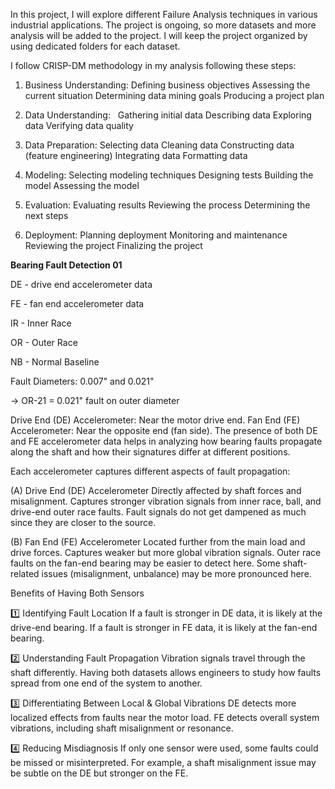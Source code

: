 In this project, I will explore different Failure Analysis techniques in various industrial applications.
The project is ongoing, so more datasets and more analysis will be added to the project. I will keep the project organized by using dedicated folders for each dataset.

I follow CRISP-DM methodology in my analysis following these steps:

1. Business Understanding:
Defining business objectives
Assessing the current situation
Determining data mining goals
Producing a project plan

2. Data Understanding:   
Gathering initial data
Describing data
Exploring data
Verifying data quality

3. Data Preparation:
Selecting data
Cleaning data
Constructing data (feature engineering)
Integrating data
Formatting data

4. Modeling:
Selecting modeling techniques
Designing tests
Building the model
Assessing the model

5. Evaluation:
Evaluating results
Reviewing the process
Determining the next steps

6. Deployment:
Planning deployment
Monitoring and maintenance
Reviewing the project
Finalizing the project


**Bearing Fault Detection 01**

DE - drive end accelerometer data

FE - fan end accelerometer data 

IR - Inner Race

OR - Outer Race

NB - Normal Baseline

Fault Diameters: 0.007" and 0.021"

-> OR-21 = 0.021" fault on outer diameter

Drive End (DE) Accelerometer: Near the motor drive end.
Fan End (FE) Accelerometer: Near the opposite end (fan side).
The presence of both DE and FE accelerometer data helps in analyzing how bearing faults propagate along the shaft and how their signatures differ at different positions.

Each accelerometer captures different aspects of fault propagation:

(A) Drive End (DE) Accelerometer
Directly affected by shaft forces and misalignment.
Captures stronger vibration signals from inner race, ball, and drive-end outer race faults.
Fault signals do not get dampened as much since they are closer to the source.

(B) Fan End (FE) Accelerometer
Located further from the main load and drive forces.
Captures weaker but more global vibration signals.
Outer race faults on the fan-end bearing may be easier to detect here.
Some shaft-related issues (misalignment, unbalance) may be more pronounced here.

Benefits of Having Both Sensors

1️⃣ Identifying Fault Location
If a fault is stronger in DE data, it is likely at the drive-end bearing.
If a fault is stronger in FE data, it is likely at the fan-end bearing.

2️⃣ Understanding Fault Propagation
Vibration signals travel through the shaft differently.
Having both datasets allows engineers to study how faults spread from one end of the system to another.

3️⃣ Differentiating Between Local & Global Vibrations
DE detects more localized effects from faults near the motor load.
FE detects overall system vibrations, including shaft misalignment or resonance.

4️⃣ Reducing Misdiagnosis
If only one sensor were used, some faults could be missed or misinterpreted.
For example, a shaft misalignment issue may be subtle on the DE but stronger on the FE.
